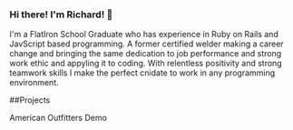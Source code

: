 ### Hi there! I'm Richard! 👋

I'm a FlatIron School Graduate who has experience in Ruby on Rails and JavScript based programming. A former certified welder making a career change and bringing the same dedication to job performance and strong work ethic and appyling it to coding. With relentless positivity and strong teamwork skills I make the perfect cnidate to work in any programming environment.

##Projects

American Outfitters Demo
